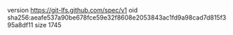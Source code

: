 version https://git-lfs.github.com/spec/v1
oid sha256:aeafe537a90be678fce59e32f8608e2053843ac1fd9a98cad7d815f395a8df11
size 1745
